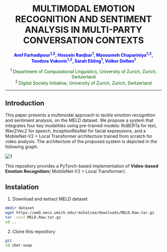 <h1 align="center">MULTIMODAL EMOTION RECOGNITION AND SENTIMENT ANALYSIS IN MULTI-PARTY CONVERSATION CONTEXTS</h1>

<p align="center">
  <b>
    <span style="color:blue">Aref Farhadipour<sup>1,2</sup>, Hossein Ranjbar<sup>1</sup>, Masoumeh Chapariniya<sup>1,2</sup>, Teodora Vukovic<sup>1,2</sup>, Sarah Ebling<sup>1</sup>, Volker Dellwo<sup>1</sup></span>
  </b>
</p>

<p align="center">
  <sup>1</sup> <span style="color:darkgreen">Department of Computational Linguistics, University of Zurich, Zurich, Switzerland</span> <br>
  <sup>2</sup> <span style="color:darkgreen">Digital Society Initiative, University of Zurich, Zurich, Switzerland</span>
</p>


---

## Introduction

This paper presents a multimodal approach to tackle
emotion recognition and sentiment analysis, on the MELD dataset. We propose a system
that integrates four key modalities using pre-trained models:
RoBERTa for text, Wav2Vec2 for speech, InceptionResNet
for facial expressions, and a MobileNet-V2 + Local Transformer architecture
trained from scratch for video analysis. The architecture of the proposed system is depicted in the following graph.

![1](https://github.com/user-attachments/assets/758054b7-159f-49a8-9f8d-4c0e41bc9493)

This repository provides a PyTorch-based implementation of **Video-based Emotion Recognition**( MobileNet-V2 + Local Transformer). 

## Instalation

1. Download and extract MELD dataset 

```bash
mkdir dataset
wget https://web.eecs.umich.edu/~mihalcea/downloads/MELD.Raw.tar.gz
tar -xvzf MELD.Raw.tar.gz
cd ..
```

2. Clone this repository

```bash
git 
cd sber-swap
```


